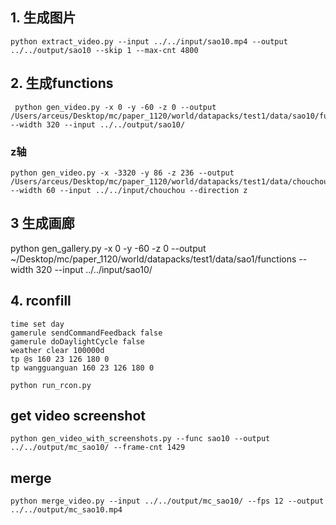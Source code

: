 ## 1. 生成图片
```
python extract_video.py --input ../../input/sao10.mp4 --output ../../output/sao10 --skip 1 --max-cnt 4800
```

## 2. 生成functions
```
 python gen_video.py -x 0 -y -60 -z 0 --output /Users/arceus/Desktop/mc/paper_1120/world/datapacks/test1/data/sao10/functions/  --width 320 --input ../../output/sao10/
```
### z轴
```
python gen_video.py -x -3320 -y 86 -z 236 --output /Users/arceus/Desktop/mc/paper_1120/world/datapacks/test1/data/chouchou/functions --width 60 --input ../../input/chouchou --direction z

```

## 3 生成画廊
python gen_gallery.py -x 0 -y -60 -z 0 --output ~/Desktop/mc/paper_1120/world/datapacks/test1/data/sao1/functions --width 320 --input ../../input/sao10/


## 4. rconfill
```
time set day
gamerule sendCommandFeedback false
gamerule doDaylightCycle false
weather clear 100000d
tp @s 160 23 126 180 0
tp wangguanguan 160 23 126 180 0
```

```
python run_rcon.py
```

## get video screenshot

```shell
python gen_video_with_screenshots.py --func sao10 --output ../../output/mc_sao10/ --frame-cnt 1429
```

## merge
```shell
python merge_video.py --input ../../output/mc_sao10/ --fps 12 --output ../../output/mc_sao10.mp4


```

<!-- fill 0 -60 0 321 121 0 minecraft:air -->
